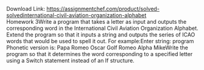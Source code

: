 Download Link: https://assignmentchef.com/product/solved-solvedinternational-civil-aviation-organization-alphabet
<br>
Homework 3Write a program that takes a letter as input and outputs the corresponding word in the International Civil Aviation Organization Alphabet. Extend the program so that it inputs a string and outputs the series of ICAO words that would be used to spell it out. For example:Enter string: program Phonetic version is: Papa Romeo Oscar Golf Romeo Alpha MikeWrite the program so that it determines the word corresponding to a specified letter using a Switch statement instead of an If structure.